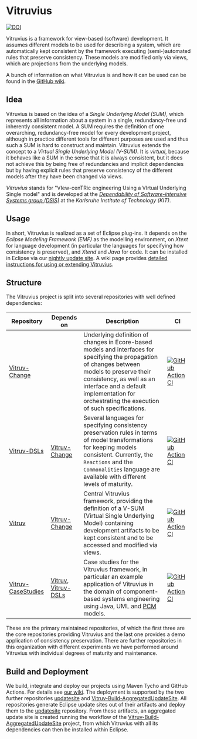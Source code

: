# Vitruvius

[![DOI](https://zenodo.org/badge/67610524.svg)](https://doi.org/10.5281/zenodo.13991787)

Vitruvius is a framework for view-based (software) development.
It assumes different models to be used for describing a system, which are automatically kept consistent by the framework executing (semi-)automated rules that preserve consistency.
These models are modified only via views, which are projections from the underlying models.

A bunch of information on what Vitruvius is and how it can be used can be found in the [GitHub wiki](https://github.com/vitruv-tools/.github/wiki).

## Idea

Vitruvius is based on the idea of a _Single Underlying Model (SUM)_, which represents all information about a system in a single, redundancy-free und inherently consistent model.
A SUM requires the definition of one overarching, redundancy-free model for every development project, although in practice different tools for different purposes are used and thus such a SUM is hard to construct and maintain.
Vitruvius extends the concept to a _Virtual Single Underlying Model (V-SUM)_.
It is _virtual_, because it behaves like a SUM in the sense that it is always consistent, but it does not achieve this by being free of redundancies and implicit dependencies but by having explicit rules that preserve consistency of the different models after they have been changed via views.

_Vitruvius_ stands for "VIew-cenTRic engineering Using a VIrtual Underlying Single model" and is developed at the [_Dependability of Software-intensive Systems group (DSiS)_](https://dsis.kastel.kit.edu/) at the _Karlsruhe Institute of Technology (KIT)_.

## Usage

In short, Vitruvius is realized as a set of Eclipse plug-ins.
It depends on the _Eclipse Modeling Framework (EMF)_ as the modelling environment, on _Xtext_ for language development (in particular the languages for specifying how consistency is preserved), and _Xtend_ and _Java_ for code. 
It can be installed in Eclipse via our [nightly update site](https://vitruv-tools.github.io/updatesite/nightly/aggregated).
A wiki page provides [detailed instructions for using or extending Vitruvius](https://github.com/vitruv-tools/.github/wiki/Getting-Started).

## Structure

The Vitruvius project is split into several repositories with well defined dependencies:

| Repository | Depends on | Description | &nbsp;&nbsp;&nbsp;&nbsp;CI&nbsp;&nbsp;&nbsp;&nbsp; |
| ---------- | ---------- | ----------- | -- |
| [Vitruv-Change](https://github.com/vitruv-tools/Vitruv-Change)           |                                                                                                              | Underlying definition of changes in Ecore-based models and interfaces for specifying the propagation of changes between models to preserve their consistency, as well as an interface and a default implementation for orchestrating the execution of such specifications. | [![GitHub Action CI](https://github.com/vitruv-tools/Vitruv-Change/actions/workflows/ci.yml/badge.svg)](https://github.com/vitruv-tools/Vitruv-Change/actions/workflows/ci.yml) |
| [Vitruv-DSLs](https://github.com/vitruv-tools/Vitruv-DSLs)               | [Vitruv-Change](https://github.com/vitruv-tools/Vitruv-Change)                                               | Several languages for specifying consistency preservation rules in terms of model transformations for keeping models consistent. Currently, the `Reactions` and the `Commonalities` language are available with different levels of maturity.                              | [![GitHub Action CI](https://github.com/vitruv-tools/Vitruv-DSLs/actions/workflows/ci.yml/badge.svg)](https://github.com/vitruv-tools/Vitruv-DSLs/actions/workflows/ci.yml) |
| [Vitruv](https://github.com/vitruv-tools/Vitruv)                         | [Vitruv-Change](https://github.com/vitruv-tools/Vitruv-Change)                                               | Central Vitruvius framework, providing the definition of a V-SUM (Virtual Single Underlying Model) containing development artifacts to be kept consistent and to be accessed and modified via views.                                                                       | [![GitHub Action CI](https://github.com/vitruv-tools/Vitruv/actions/workflows/ci.yml/badge.svg)](https://github.com/vitruv-tools/Vitruv/actions/workflows/ci.yml) |
| [Vitruv-CaseStudies](https://github.com/vitruv-tools/Vitruv-CaseStudies) | [Vitruv](https://github.com/vitruv-tools/Vitruv), [Vitruv-DSLs](https://github.com/vitruv-tools/Vitruv-DSLs) | Case studies for the Vitruvius framework, in particular an example application of Vitruvius in the domain of component-based systems engineering using Java, UML and [PCM](https://github.com/palladiosimulator) models.                                                   | [![GitHub Action CI](https://github.com/vitruv-tools/Vitruv-CaseStudies/actions/workflows/ci.yml/badge.svg)](https://github.com/vitruv-tools/Vitruv-CaseStudies/actions/workflows/ci.yml) |

These are the primary maintained repositories, of which the first three are the core repositories providing Vitruvius and the last one provides a demo application of consistency preservation.
There are further repositories in this organization with different experiments we have performed around Vitruvius with individual degrees of maturity and maintenance.

## Build and Deployment

We build, integrate and deploy our projects using Maven Tycho and GitHub Actions. For details see [our wiki](https://github.com/vitruv-tools/Vitruv/wiki/Build-and-Continuous-Integration).
The deployment is supported by the two further repositories [updatesite](https://github.com/vitruv-tools/updatesite) and [Vitruv-Build-AggregatedUpdateSite](https://github.com/vitruv-tools/Vitruv-Build-AggregatedUpdateSite).
All repositories generate Eclipse update sites out of their artifacts and deploy them to the [updatesite](https://github.com/vitruv-tools/updatesite) repository.
From these artifacts, an aggregated update site is created running the workflow of the [Vitruv-Build-AggregatedUpdateSite](https://github.com/vitruv-tools/Vitruv-Build-AggregatedUpdateSite) project, from which Vitruvius with all its dependencies can then be installed within Eclipse.
